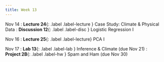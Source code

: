 ```yaml
---
title: Week 13
---
```


Nov 14
: **Lecture 24**{: .label .label-lecture } Case Study: Climate & Physical Data
: **Discussion 12**{: .label .label-disc } Logistic Regression I

Nov 16
: **Lecture 25**{: .label .label-lecture} PCA I

Nov 17
: **Lab 13**{: .label .label-lab } Inference & Climate (due Nov 21)
: **Project 2B**{: .label .label-hw } Spam and Ham (due Nov 30)
